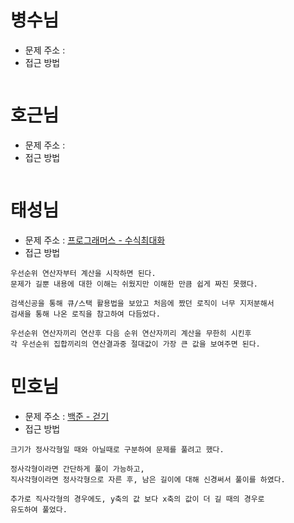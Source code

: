 # 병수님
- 문제 주소 : []()
- 접근 방법
```text
```

# 호근님
- 문제 주소 : []()
- 접근 방법
```
```

# 태성님
- 문제 주소 : [프로그래머스 - 수식최대화](https://programmers.co.kr/learn/courses/30/lessons/67257)
- 접근 방법
```text
우선순위 연산자부터 계산을 시작하면 된다.
문제가 길뿐 내용에 대한 이해는 쉬웠지만 이해한 만큼 쉽게 짜진 못했다.

검색신공을 통해 큐/스택 활용법을 보았고 처음에 짰던 로직이 너무 지저분해서
검새을 통해 나온 로직을 참고하여 다듬었다.

우선순위 연산자끼리 연산후 다음 순위 연산자끼리 계산을 무한히 시킨후
각 우선순위 집합끼리의 연산결과중 절대값이 가장 큰 값을 보여주면 된다.
```

# 민호님
- 문제 주소 : [백준 - 걷기](https://www.acmicpc.net/problem/1459)
- 접근 방법
```text
크기가 정사각형일 때와 아닐때로 구분하여 문제를 풀려고 했다.

정사각형이라면 간단하게 풀이 가능하고,
직사각형이라면 정사각형으로 자른 후, 남은 길이에 대해 신경써서 풀이를 하였다.

추가로 직사각형의 경우에도, y축의 값 보다 x축의 값이 더 길 때의 경우로
유도하여 풀었다.
```
